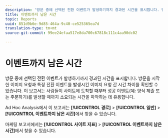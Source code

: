 ```yaml
---
description: '방문 중에 선택된 전환 이벤트가 발생하기까지 경과된 시간을 표시합니다. 방문을 시작한 이미지 요청과 특정 전환 이벤트를 발생시킨 이미지 요청 간 시간 차이를 확인할 수 있습니다. 이 보고서는 사람들이 사이트에 도착할 때부터 성공 이벤트(예: 양식 제출 또는 주문하기)를 발생할 때까지 소요되는 시간을 파악하는 데 유용합니다.'
title: 이벤트까지 남은 시간
topic: Reports
uuid: 851d9b6e-9d85-464a-9c40-ce525365ea7d
translation-type: tm+mt
source-git-commit: 99ee24efaa517e8da700c67818c111c4aa90dc02

---
```



# 이벤트까지 남은 시간

방문 중에 선택된 전환 이벤트가 발생하기까지 경과된 시간을 표시합니다. 방문을 시작한 이미지 요청과 특정 전환 이벤트를 발생시킨 이미지 요청 간 시간 차이를 확인할 수 있습니다. 이 보고서는 사람들이 사이트에 도착할 때부터 성공 이벤트(예: 양식 제출 또는 주문하기)를 발생할 때까지 소요되는 시간을 파악하는 데 유용합니다.

Ad Hoc Analysis에서 이 보고서는 **[!UICONTROL 경로]** &gt; **[!UICONTROL 일반]** &gt; **[!UICONTROL 이벤트까지 남은 시간]**&#x200B;에서 찾을 수 있습니다.

마케팅 보고서에서는 **[!UICONTROL 사이트 지표]** &gt; **[!UICONTROL 이벤트까지 남은 시간]**&#x200B;에서 찾을 수 있습니다.
